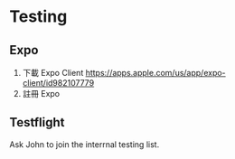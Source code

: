 # Testing

## Expo

1. 下載 Expo Client https://apps.apple.com/us/app/expo-client/id982107779
1. 註冊 Expo

## Testflight

Ask John to join the interrnal testing list.


